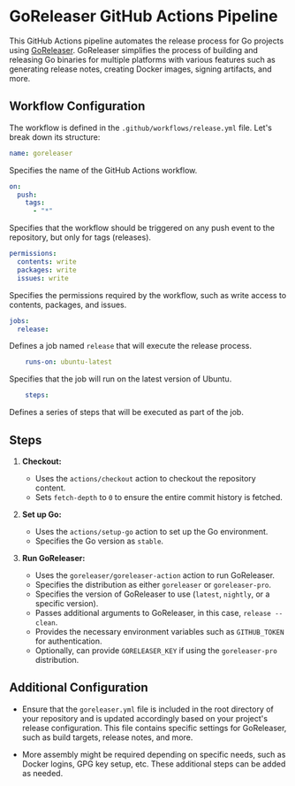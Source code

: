 # GoReleaser GitHub Actions Pipeline

This GitHub Actions pipeline automates the release process for Go projects using [GoReleaser](https://goreleaser.com/). GoReleaser simplifies the process of building and releasing Go binaries for multiple platforms with various features such as generating release notes, creating Docker images, signing artifacts, and more.

## Workflow Configuration

The workflow is defined in the `.github/workflows/release.yml` file. Let's break down its structure:

```yaml
name: goreleaser
```

Specifies the name of the GitHub Actions workflow.

```yaml
on:
  push:
    tags:
      - "*"
```

Specifies that the workflow should be triggered on any push event to the repository, but only for tags (releases).

```yaml
permissions:
  contents: write
  packages: write
  issues: write
```

Specifies the permissions required by the workflow, such as write access to contents, packages, and issues.

```yaml
jobs:
  release:
```

Defines a job named `release` that will execute the release process.

```yaml
    runs-on: ubuntu-latest
```

Specifies that the job will run on the latest version of Ubuntu.

```yaml
    steps:
```

Defines a series of steps that will be executed as part of the job.

## Steps

1. **Checkout:**
   - Uses the `actions/checkout` action to checkout the repository content.
   - Sets `fetch-depth` to `0` to ensure the entire commit history is fetched.

2. **Set up Go:**
   - Uses the `actions/setup-go` action to set up the Go environment.
   - Specifies the Go version as `stable`.

3. **Run GoReleaser:**
   - Uses the `goreleaser/goreleaser-action` action to run GoReleaser.
   - Specifies the distribution as either `goreleaser` or `goreleaser-pro`.
   - Specifies the version of GoReleaser to use (`latest`, `nightly`, or a specific version).
   - Passes additional arguments to GoReleaser, in this case, `release --clean`.
   - Provides the necessary environment variables such as `GITHUB_TOKEN` for authentication.
   - Optionally, can provide `GORELEASER_KEY` if using the `goreleaser-pro` distribution.

## Additional Configuration

- Ensure that the `goreleaser.yml` file is included in the root directory of your repository and is updated accordingly based on your project's release configuration. This file contains specific settings for GoReleaser, such as build targets, release notes, and more.

- More assembly might be required depending on specific needs, such as Docker logins, GPG key setup, etc. These additional steps can be added as needed.